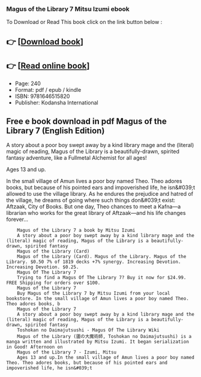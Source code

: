 ### Magus of the Library 7 Mitsu Izumi ebook

To Download or Read This book click on the link button below :

## 👉  [**[Download book](http://get-pdfs.com/download.php?group=book&from=github.com&id=709163&lnk=1064 "Download book")**]

## 👉  [**[Read online book](http://get-pdfs.com/download.php?group=book&from=github.com&id=709163&lnk=1064 "Read online book")**]


* Page: 240
* Format: pdf / epub / kindle
* ISBN: 9781646515820
* Publisher: Kodansha International



## Free e book download in pdf Magus of the Library 7 (English Edition)



A story about a poor boy swept away by a kind library mage and the (literal) magic of reading, Magus of the Library is a beautifully-drawn, spirited fantasy adventure, like a Fullmetal Alchemist for all ages!
 
 
 Ages 13 and up.
 
 In the small village of Amun lives a poor boy named Theo. Theo adores books, but because of his pointed ears and impoverished life, he isn&amp;#039;t allowed to use the village library. As he endures the prejudice and hatred of the village, he dreams of going where such things don&amp;#039;t exist: Aftzaak, City of Books. But one day, Theo chances to meet a Kafna—a librarian who works for the great library of Aftzaak—and his life changes forever...


        Magus of the Library 7 a book by Mitsu Izumi
        A story about a poor boy swept away by a kind library mage and the (literal) magic of reading, Magus of the Library is a beautifully-drawn, spirited fantasy 
        Magus of the Library (Card)
        Magus of the Library (Card). Magus of the Library. Magus of the Library. $0.50 7% of 1819 decks +7% synergy. Increasing Devotion. Increasing Devotion. $0.25.
        Magus Of The Library 7
        Trying to find a Magus Of The Library 7? Buy it now for $24.99. FREE Shipping for orders over $100.
        Magus of the Library 7
        Buy Magus of the Library 7 by Mitsu Izumi from your local bookstore. In the small village of Amun lives a poor boy named Theo. Theo adores books, b
        Magus of the Library 7
        A story about a poor boy swept away by a kind library mage and the (literal) magic of reading, Magus of the Library is a beautifully-drawn, spirited fantasy 
        Toshokan no Daimajutsushi - Magus Of The Library Wiki
        Magus of the Library (圕の大魔術師, Toshokan no Daimajutsushi) is a manga written and illustrated by Mitsu Izumi. It began serialization in Good! Afternoon on 
        Magus of the Library 7 - Izumi, Mitsu
        Ages 13 and up.In the small village of Amun lives a poor boy named Theo. Theo adores books, but because of his pointed ears and impoverished life, he isn&#039;t 
    




